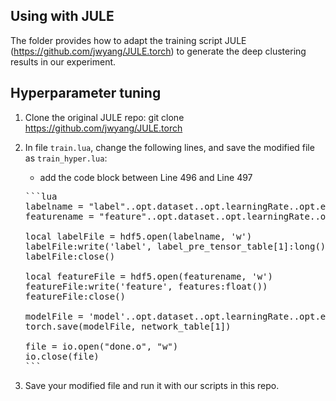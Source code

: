 ## Using with JULE
The folder provides how to adapt the training script JULE (https://github.com/jwyang/JULE.torch) to generate the deep clustering results in our experiment.


## Hyperparameter tuning
1. Clone the original JULE repo:
   git clone https://github.com/jwyang/JULE.torch
2. In file `train.lua`, change the following lines, and save the modified file as `train_hyper.lua`:
   - add the code block between Line 496 and Line 497
   <pre>
   ```lua
   labelname = "label"..opt.dataset..opt.learningRate..opt.eta..".h5"
   featurename = "feature"..opt.dataset..opt.learningRate..opt.eta..".h5"

   local labelFile = hdf5.open(labelname, 'w')
   labelFile:write('label', label_pre_tensor_table[1]:long())
   labelFile:close()

   local featureFile = hdf5.open(featurename, 'w')
   featureFile:write('feature', features:float())
   featureFile:close()

   modelFile = 'model'..opt.dataset..opt.learningRate..opt.eta..'.dat'
   torch.save(modelFile, network_table[1])

   file = io.open("done.o", "w")
   io.close(file)
   ```
   </pre>

3. Save your modified file and run it with our scripts in this repo.

